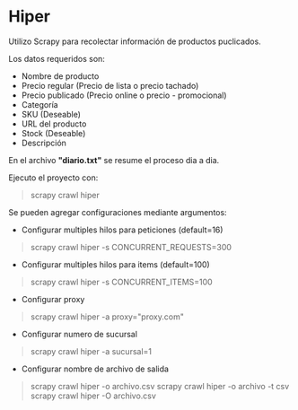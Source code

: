 # Hiper
Utilizo Scrapy para recolectar información de productos puclicados.

Los datos requeridos son:
- Nombre de producto
- Precio regular (Precio de lista o precio tachado)
- Precio publicado (Precio online o precio - promocional)
- Categoría
- SKU (Deseable)
- URL del producto
- Stock (Deseable)
- Descripción

En el archivo **"diario.txt"** se resume el proceso dia a dia.

Ejecuto el proyecto con:
>scrapy crawl hiper

Se pueden agregar configuraciones mediante argumentos:

- Configurar multiples hilos para peticiones (default=16)
>scrapy crawl hiper -s CONCURRENT_REQUESTS=300

- Configurar multiples hilos para items (default=100)
>scrapy crawl hiper -s CONCURRENT_ITEMS=100

- Configurar proxy
>scrapy crawl hiper -a proxy="proxy.com"

- Configurar numero de sucursal
>scrapy crawl hiper -a sucursal=1

- Configurar nombre de archivo de salida
>scrapy crawl hiper -o archivo.csv
>scrapy crawl hiper -o archivo -t csv
>scrapy crawl hiper -O archivo.csv
